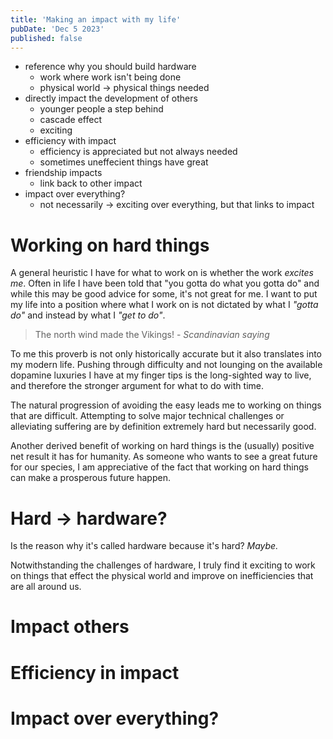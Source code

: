 ```yaml
---
title: 'Making an impact with my life'
pubDate: 'Dec 5 2023'
published: false
---
```


- reference why you should build hardware
  - work where work isn't being done
  - physical world -> physical things needed
- directly impact the development of others
  - younger people a step behind
  - cascade effect
  - exciting
- efficiency with impact
  - efficiency is appreciated but not always needed
  - sometimes uneffecient things have great
- friendship impacts
  - link back to other impact
- impact over everything?
  - not necessarily -> exciting over everything, but that links to impact

# Working on hard things

A general heuristic I have for what to work on is whether the work _excites me_. Often in life I have been told that "you gotta do what you gotta do" and while this may be good advice for some, it's not great for me. I want to put my life into a position where what I work on is not dictated by what I _"gotta do"_ and instead by what I _"get to do"_.

> The north wind made the Vikings! - _Scandinavian saying_

To me this proverb is not only historically accurate but it also translates into my modern life. Pushing through difficulty and not lounging on the available dopamine luxuries I have at my finger tips is the long-sighted way to live, and therefore the stronger argument for what to do with time.

The natural progression of avoiding the easy leads me to working on things that are difficult. Attempting to solve major technical challenges or alleviating suffering are by definition extremely hard but necessarily good.

Another derived benefit of working on hard things is the (usually) positive net result it has for humanity. As someone who wants to see a great future for our species, I am appreciative of the fact that working on hard things can make a prosperous future happen.

# Hard → hardware?

Is the reason why it's called hardware because it's hard? _Maybe._

Notwithstanding the challenges of hardware, I truly find it exciting to work on things that effect the physical world and improve on inefficiencies that are all around us.

# Impact others

# Efficiency in impact

# Impact over everything?
